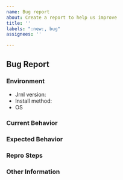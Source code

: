 ```yaml
---
name: Bug report
about: Create a report to help us improve
title: ''
labels: ":new:, bug"
assignees: ''

---
```


## Bug Report
<!--
Hello, and thank you for reporting an issue!
Please fill out the points below, as it will make our process much easier.
-->

<!-- Please tell us about your environment -->
### Environment
  - Jrnl version: <!-- Run `jrnl -v` -->
  - Install method: <!-- How did you install jrnl? (pipx, brew, etc) -->
  - OS <!-- What is your operating system? (MacOS, Linux, Windows) -->

### Current Behavior
<!--
Please put a short description of what is currently happening.
-->

### Expected Behavior
<!--
Please write a short description of what you would expect to happen
(instead of what is currently happening).
-->

### Repro Steps
<!--
Please provide the steps to reproduce the problem. It is important for you to
be as precise as possible here, since more info will let us help you faster.
-->

### Other Information
<!-- (e.g. more detailed explanation, stacktraces, related
issues, suggestions how to fix, links for us to have context, eg.
stackoverflow, gitter, etc) -->
